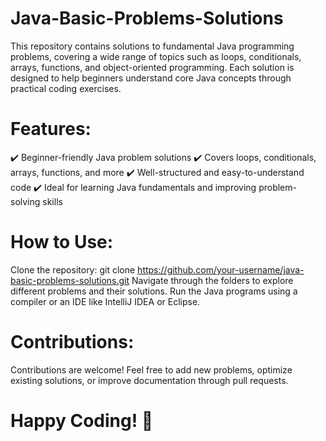 # Java-Basic-Problems-Solutions
This repository contains solutions to fundamental Java programming problems, covering a wide range of topics such as loops, conditionals, arrays, functions, and object-oriented programming. Each solution is designed to help beginners understand core Java concepts through practical coding exercises.

# Features:
✔️ Beginner-friendly Java problem solutions
✔️ Covers loops, conditionals, arrays, functions, and more
✔️ Well-structured and easy-to-understand code
✔️ Ideal for learning Java fundamentals and improving problem-solving skills

# How to Use:
Clone the repository: git clone https://github.com/your-username/java-basic-problems-solutions.git
Navigate through the folders to explore different problems and their solutions.
Run the Java programs using a compiler or an IDE like IntelliJ IDEA or Eclipse.

# Contributions:
Contributions are welcome! Feel free to add new problems, optimize existing solutions, or improve documentation through pull requests.

# Happy Coding! 🚀
